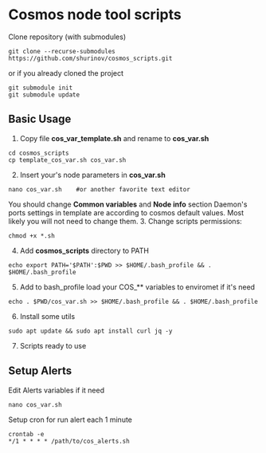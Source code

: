# Cosmos node tool scripts

Clone repository (with submodules)
```
git clone --recurse-submodules https://github.com/shurinov/cosmos_scripts.git
```
or if you already cloned the project 
```
git submodule init
git submodule update
```

## Basic Usage
1. Copy file **cos_var_template.sh** and rename to **cos_var.sh**
```
cd cosmos_scripts
cp template_cos_var.sh cos_var.sh
```
2. Insert your's node parameters in **cos_var.sh**
```
nano cos_var.sh    #or another favorite text editor 
```
You should change **Common variables** and **Node info** section
Daemon's ports settings in template are according to cosmos default values. Most likely you will not need to change them.
3. Change scripts permissions: 
 ```
chmod +x *.sh 
 ```
4. Add **cosmos_scripts** directory to PATH
```
echo export PATH='$PATH':$PWD >> $HOME/.bash_profile && . $HOME/.bash_profile
```
5. Add to bash_profile load your COS_** variables to enviromet if it's need
```
echo . $PWD/cos_var.sh >> $HOME/.bash_profile && . $HOME/.bash_profile
```
6. Install some utils
```
sudo apt update && sudo apt install curl jq -y
```
7. Scripts ready to use


## Setup Alerts

Edit Alerts variables if it need
```
nano cos_var.sh
```

Setup cron for run alert each 1 minute
```
crontab -e
*/1 * * * * /path/to/cos_alerts.sh
```

